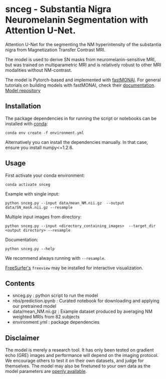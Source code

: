 # snceg - Substantia Nigra Neuromelanin Segmentation with Attention U-Net.
Attention U-Net for the segmenting the NM hyperintensity of the substantia nigra from Magnetization Transfer Contrast MRI.

The model is used to derive SN masks from neuromelanin-sensitive MRI, but was trained on multiparametric MRI and is relatively robust to other MRI modalities without NM-contrast.

The model is Pytorch-based and implemented with [fastMONAI](https://github.com/MMIV-ML/fastMONAI/tree/master). For general tutorials on building models with fastMONAI, check their [documentation](https://fastmonai.no/).
[Model repository](https://huggingface.co/lillepeder/SNceg-0.1)

## Installation
The package dependencies in for running the script or notebooks can be installed with [conda](https://www.anaconda.com):

`conda env create -f environment.yml` <br>

Alternatively you can install the dependencies manually. In that case, ensure you install numpy<=1.2.6.

## Usage
First activate your conda environment:

`conda activate snceg` <br>

Example with single input:

`python snceg.py --input data/mean_NM.nii.gz  --output data/SN_mask.nii.gz --resample` <br>

Multiple input images from directory:

`python snceg.py --input <directory_containing_images>  --target_dir <output directory> --resample` <br>

Documentation:

`python snceg.py --help`

We recommend always running with `--resample`.

[FreeSurfer's](https://surfer.nmr.mgh.harvard.edu/fswiki/DownloadAndInstall) `freeview` may be installed for interactive visualization.


## Contents
- snceg.py : python script to run the model
- nbs/prediction.ipynb : Curated notebook for downloading and applying our pretrained model
- data/mean_NM.nii.gz : Example dataset produced by averaging NM weighted MRIs from 82 subjects
- environment.yml : package dependencies

## Disclaimer
The model is merely a research tool. It has only been tested on gradient echo (GRE) images and performance will depend on the imaging protocol. 
We encourage others to test it on their own datasets, and judge for themselves. The model may also be finetuned to your own data as the model parameters are [openly available](https://huggingface.co/lillepeder/SNceg-0.1).
